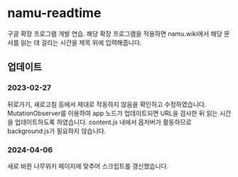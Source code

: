 # namu-readtime

구글 확장 프로그램 개발 연습.
해당 확장 프로그램을 적용하면 namu.wiki에서 해당 문서를 읽는 데 걸리는 시간을 제목 위에 입력해줍니다.

## 업데이트

### 2023-02-27

뒤로가기, 새로고침 등에서 제대로 작동하지 않음을 확인하고 수정하였습니다. MutationObserver를 이용하여 app 노드가 업데이트되면 URL을 검사한 뒤 읽는 시간을 업데이트하도록 하였습니다. content.js 내에서 옵저버가 활동하므로 background.js가 필요하지 않습니다.

### 2024-04-06

새로 바뀐 나무위키 페이지에 맞추어 스크립트를 갱신했습니다.
